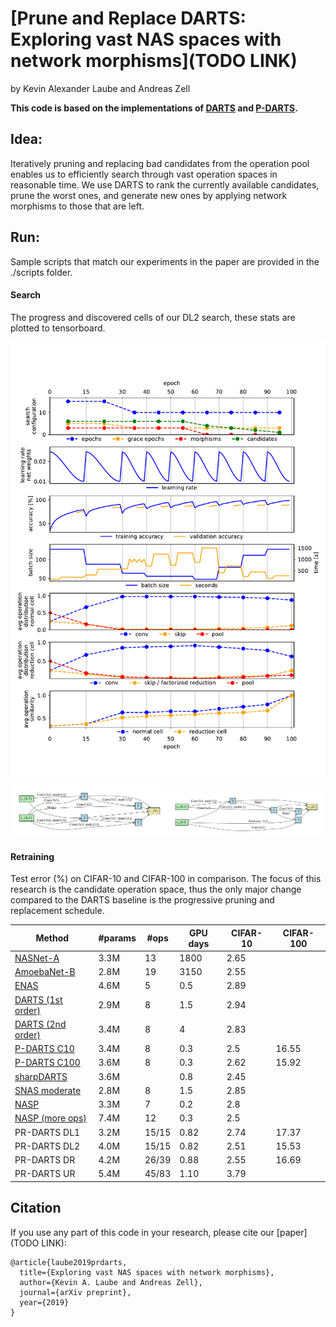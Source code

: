 # [Prune and Replace DARTS: Exploring vast NAS spaces with network morphisms](TODO LINK)
by Kevin Alexander Laube and Andreas Zell

**This code is based on the implementations of
[DARTS](https://github.com/quark0/darts) and
[P-DARTS](https://github.com/chenxin061/pdarts).**

## Idea:

Iteratively pruning and replacing bad candidates from the operation pool enables us
to efficiently search through vast operation spaces in reasonable time.
We use DARTS to rank the currently available candidates, prune the worst ones,
and generate new ones by applying network morphisms to those that are left.

## Run:

Sample scripts that match our experiments in the paper are provided
in the ./scripts folder.

#### Search

The progress and discovered cells of our DL2 search, these stats are plotted to tensorboard.

<p align="center">
  <img src="images/DL2_epoch_stats.pdf" alt="Search"/>
</p>

<p align="center">
  <img src="images/DL2_normal.pdf" alt="DL2normal" width="49%">
  <img src="images/DL2_reduction.pdf" alt="DL2reduction" width="49%">
</p>



#### Retraining

Test error (%) on CIFAR-10 and CIFAR-100 in comparison.
The focus of this research is the candidate operation space,
thus the only major change compared to the DARTS baseline is
the progressive pruning and replacement schedule.

Method                                                  | #params   | #ops      | GPU days  | CIFAR-10  | CIFAR-100
-------                                                 |---------  |------     |---------- |-----------|-----------
[NASNet-A](https://arxiv.org/abs/1707.07012)            | 3.3M      | 13        | 1800      | 2.65
[AmoebaNet-B](https://arxiv.org/abs/1802.01548)         | 2.8M      | 19        | 3150      | 2.55
[ENAS](https://arxiv.org/abs/1802.03268)                | 4.6M      | 5         | 0.5       | 2.89
[DARTS (1st order)](https://arxiv.org/abs/1806.09055)   | 2.9M      | 8         | 1.5       | 2.94
[DARTS (2nd order)](https://arxiv.org/abs/1806.09055)   | 3.4M      | 8         | 4         | 2.83
[P-DARTS C10](https://arxiv.org/abs/1904.12760)         | 3.4M      | 8         | 0.3       | 2.5       | 16.55
[P-DARTS C100](https://arxiv.org/abs/1904.12760)        | 3.6M      | 8         | 0.3       | 2.62      | 15.92
[sharpDARTS](https://arxiv.org/abs/1903.09900)          | 3.6M      |           | 0.8       | 2.45
[SNAS moderate](https://arxiv.org/abs/1812.09926)       | 2.8M      | 8         | 1.5       | 2.85
[NASP](https://arxiv.org/abs/1905.13577)                | 3.3M      | 7         | 0.2       | 2.8
[NASP (more ops)](https://arxiv.org/abs/1905.13577)     | 7.4M      | 12         | 0.3       | 2.5
PR-DARTS DL1                                            | 3.2M      | 15/15     | 0.82      | 2.74      | 17.37
PR-DARTS DL2                                            | 4.0M      | 15/15     | 0.82      | 2.51      | 15.53
PR-DARTS DR                                             | 4.2M      | 26/39     | 0.88      | 2.55      | 16.69
PR-DARTS UR                                             | 5.4M      | 45/83     | 1.10      | 3.79      | 


## Citation
If you use any part of this code in your research, please cite our [paper](TODO LINK):
```
@article{laube2019prdarts,
  title={Exploring vast NAS spaces with network morphisms},
  author={Kevin A. Laube and Andreas Zell},
  journal={arXiv preprint},
  year={2019}
}
```
